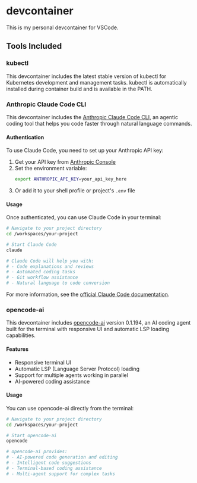 # devcontainer

This is my personal devcontainer for VSCode.

## Tools Included

### kubectl

This devcontainer includes the latest stable version of kubectl for Kubernetes development and management tasks. kubectl is automatically installed during container build and is available in the PATH.

### Anthropic Claude Code CLI

This devcontainer includes the [Anthropic Claude Code CLI](https://github.com/anthropics/claude-code), an agentic coding tool that helps you code faster through natural language commands.

#### Authentication

To use Claude Code, you need to set up your Anthropic API key:

1. Get your API key from [Anthropic Console](https://console.anthropic.com/account/keys)
2. Set the environment variable:
   ```bash
   export ANTHROPIC_API_KEY=your_api_key_here
   ```
3. Or add it to your shell profile or project's `.env` file

#### Usage

Once authenticated, you can use Claude Code in your terminal:

```bash
# Navigate to your project directory
cd /workspaces/your-project

# Start Claude Code
claude

# Claude Code will help you with:
# - Code explanations and reviews
# - Automated coding tasks
# - Git workflow assistance
# - Natural language to code conversion
```

For more information, see the [official Claude Code documentation](https://docs.anthropic.com/en/docs/claude-code/overview).

### opencode-ai

This devcontainer includes [opencode-ai](https://www.npmjs.com/package/opencode-ai) version 0.1.194, an AI coding agent built for the terminal with responsive UI and automatic LSP loading capabilities.

#### Features

- Responsive terminal UI
- Automatic LSP (Language Server Protocol) loading
- Support for multiple agents working in parallel
- AI-powered coding assistance

#### Usage

You can use opencode-ai directly from the terminal:

```bash
# Navigate to your project directory
cd /workspaces/your-project

# Start opencode-ai
opencode

# opencode-ai provides:
# - AI-powered code generation and editing
# - Intelligent code suggestions
# - Terminal-based coding assistance
# - Multi-agent support for complex tasks
```
